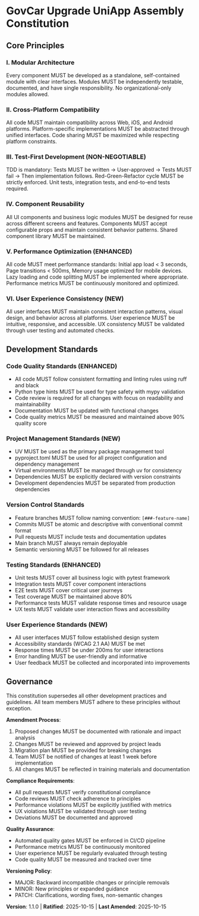 <!--
Sync Impact Report:
Version change: 1.0.1 → 1.1.0 (minor - enhanced development standards and tooling)
Modified principles: Code Quality Standards (added uv package management), Development Standards (enhanced user experience consistency focus)
Added sections: Project Management Standards, Enhanced User Experience Consistency
Removed sections: N/A
Templates requiring updates: ✅ All templates reviewed and aligned
Follow-up TODOs: N/A
-->

# GovCar Upgrade UniApp Assembly Constitution

## Core Principles

### I. Modular Architecture
Every component MUST be developed as a standalone, self-contained module with clear interfaces. Modules MUST be independently testable, documented, and have single responsibility. No organizational-only modules allowed.

### II. Cross-Platform Compatibility
All code MUST maintain compatibility across Web, iOS, and Android platforms. Platform-specific implementations MUST be abstracted through unified interfaces. Code sharing MUST be maximized while respecting platform constraints.

### III. Test-First Development (NON-NEGOTIABLE)
TDD is mandatory: Tests MUST be written → User-approved → Tests MUST fail → Then implementation follows. Red-Green-Refactor cycle MUST be strictly enforced. Unit tests, integration tests, and end-to-end tests required.

### IV. Component Reusability
All UI components and business logic modules MUST be designed for reuse across different screens and features. Components MUST accept configurable props and maintain consistent behavior patterns. Shared component library MUST be maintained.

### V. Performance Optimization (ENHANCED)
All code MUST meet performance standards: Initial app load < 3 seconds, Page transitions < 500ms, Memory usage optimized for mobile devices. Lazy loading and code splitting MUST be implemented where appropriate. Performance metrics MUST be continuously monitored and optimized.

### VI. User Experience Consistency (NEW)
All user interfaces MUST maintain consistent interaction patterns, visual design, and behavior across all platforms. User experience MUST be intuitive, responsive, and accessible. UX consistency MUST be validated through user testing and automated checks.

## Development Standards

### Code Quality Standards (ENHANCED)
- All code MUST follow consistent formatting and linting rules using ruff and black
- Python type hints MUST be used for type safety with mypy validation
- Code review is required for all changes with focus on readability and maintainability
- Documentation MUST be updated with functional changes
- Code quality metrics MUST be measured and maintained above 90% quality score

### Project Management Standards (NEW)
- UV MUST be used as the primary package management tool
- pyproject.toml MUST be used for all project configuration and dependency management
- Virtual environments MUST be managed through uv for consistency
- Dependencies MUST be explicitly declared with version constraints
- Development dependencies MUST be separated from production dependencies

### Version Control Standards
- Feature branches MUST follow naming convention: `[###-feature-name]`
- Commits MUST be atomic and descriptive with conventional commit format
- Pull requests MUST include tests and documentation updates
- Main branch MUST always remain deployable
- Semantic versioning MUST be followed for all releases

### Testing Standards (ENHANCED)
- Unit tests MUST cover all business logic with pytest framework
- Integration tests MUST cover component interactions
- E2E tests MUST cover critical user journeys
- Test coverage MUST be maintained above 80%
- Performance tests MUST validate response times and resource usage
- UX tests MUST validate user interaction flows and accessibility

### User Experience Standards (NEW)
- All user interfaces MUST follow established design system
- Accessibility standards (WCAG 2.1 AA) MUST be met
- Response times MUST be under 200ms for user interactions
- Error handling MUST be user-friendly and informative
- User feedback MUST be collected and incorporated into improvements

## Governance

This constitution supersedes all other development practices and guidelines. All team members MUST adhere to these principles without exception.

**Amendment Process**:
1. Proposed changes MUST be documented with rationale and impact analysis
2. Changes MUST be reviewed and approved by project leads
3. Migration plan MUST be provided for breaking changes
4. Team MUST be notified of changes at least 1 week before implementation
5. All changes MUST be reflected in training materials and documentation

**Compliance Requirements**:
- All pull requests MUST verify constitutional compliance
- Code reviews MUST check adherence to principles
- Performance violations MUST be explicitly justified with metrics
- UX violations MUST be validated through user testing
- Deviations MUST be documented and approved

**Quality Assurance**:
- Automated quality gates MUST be enforced in CI/CD pipeline
- Performance metrics MUST be continuously monitored
- User experience MUST be regularly evaluated through testing
- Code quality MUST be measured and tracked over time

**Versioning Policy**:
- MAJOR: Backward incompatible changes or principle removals
- MINOR: New principles or expanded guidance
- PATCH: Clarifications, wording fixes, non-semantic changes

**Version**: 1.1.0 | **Ratified**: 2025-10-15 | **Last Amended**: 2025-10-15